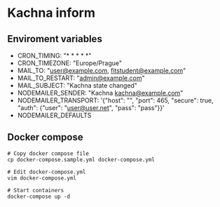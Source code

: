 # Kachna inform

## Enviroment variables

- CRON_TIMING: "* * * * *"
- CRON_TIMEZONE: "Europe/Prague"
- MAIL_TO: "user@example.com, fitstudent@example.com"
- MAIL_TO_RESTART: "admin@example.com"
- MAIL_SUBJECT: "Kachna state changed"
- NODEMAILER_SENDER: "Kachna <kachna@example.com>"
- NODEMAILER_TRANSPORT: '{"host": "", "port": 465, "secure": true, "auth": {"user": "user@user.net", "pass": "pass"}}'
- NODEMAILER_DEFAULTS

## Docker compose

```batch
# Copy docker compose file
cp docker-compose.sample.yml docker-compose.yml

# Edit docker-compose.yml
vim docker-compose.yml

# Start containers
docker-compose up -d
```

